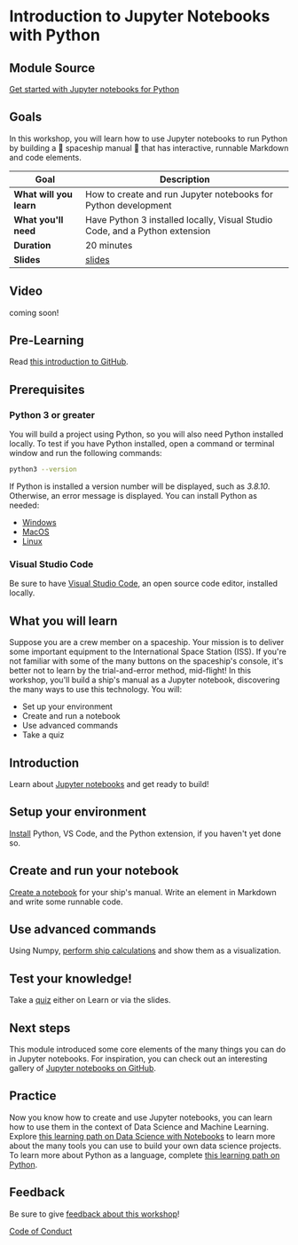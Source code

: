# Introduction to Jupyter Notebooks with Python

## Module Source

[Get started with Jupyter notebooks for Python](https://docs.microsoft.com/learn/modules/python-create-run-jupyter-notebook/?WT.mc_id=academic-56952-jelooper)

## Goals

In this workshop, you will learn how to use Jupyter notebooks to run Python by building a 🚀 spaceship manual 🚀 that has interactive, runnable Markdown and code elements.

| **Goal**              | Description                                    |
| ----------------------------- | --------------------------------------------------------------------- |
| **What will you learn**       | How to create and run Jupyter notebooks for Python development                                        |
| **What you'll need**          | Have Python 3 installed locally, Visual Studio Code, and a Python extension |
| **Duration**                  | 20 minutes                                                                |
| **Slides**                  | [slides](./slides.pptx)                                                           |

## Video

coming soon!

## Pre-Learning

Read [this introduction to GitHub](https://docs.microsoft.com/learn/modules/introduction-to-github/1-introduction/?WT.mc_id=academic-55780-jelooper).

## Prerequisites

### Python 3 or greater

You will build a project using Python, so you will also need Python installed locally. To test if you have Python installed, open a command or terminal window and run the following commands:

```bash
python3 --version
```

If Python is installed a version number will be displayed, such as *3.8.10*. Otherwise, an error message is displayed. You can install Python as needed:

- [Windows](https://docs.microsoft.com/windows/python/beginners?WT.mc_id=academic-56952-jelooper#install-python)
- [MacOS](https://www.python.org/downloads/macos/)
- [Linux](https://packaging.python.org/guides/installing-using-linux-tools/)

### Visual Studio Code

Be sure to have [Visual Studio Code](https://code.visualstudio.com?WT.mc_id=academic-56952-jelooper), an open source code editor, installed locally. 

## What you will learn

Suppose you are a crew member on a spaceship. Your mission is to deliver some important equipment to the International Space Station (ISS). If you're not familiar with some of the many buttons on the spaceship's console, it's better not to learn by the trial-and-error method, mid-flight! In this workshop, you'll build a ship's manual as a Jupyter notebook, discovering the many ways to use this technology. You will:

- Set up your environment
- Create and run a notebook
- Use advanced commands
- Take a quiz

## Introduction

Learn about [Jupyter notebooks](https://docs.microsoft.com/learn/modules/python-create-run-jupyter-notebook/1-introduction) and get ready to build!

## Setup your environment

[Install](https://docs.microsoft.com/learn/modules/python-create-run-jupyter-notebook/2-setup) Python, VS Code, and the Python extension, if you haven't yet done so. 

## Create and run your notebook

[Create a notebook](https://docs.microsoft.com/learn/modules/python-create-run-jupyter-notebook/3-exercise-run-notebook) for your ship's manual. Write an element in Markdown and write some runnable code. 

## Use advanced commands

Using Numpy, [perform ship calculations](https://docs.microsoft.com/learn/modules/python-create-run-jupyter-notebook/4-exercise-advanced-commands) and show them as a visualization.

## Test your knowledge!

Take a [quiz](https://docs.microsoft.com/learn/modules/python-create-run-jupyter-notebook/5-knowledge-check) either on Learn or via the slides.

## Next steps

This module introduced some core elements of the many things you can do in Jupyter notebooks. For inspiration, you can check out an interesting gallery of [Jupyter notebooks on GitHub](https://github.com/jupyter/jupyter/wiki).

## Practice

Now you know how to create and use Jupyter notebooks, you can learn how to use them in the context of Data Science and Machine Learning. Explore [this learning path on Data Science with Notebooks](https://docs.microsoft.com/learn/modules/explore-analyze-data-with-python/) to learn more about the many tools you can use to build your own data science projects. To learn more about Python as a language, complete [this learning path on Python](https://docs.microsoft.com/learn/paths/beginner-python/).

## Feedback

Be sure to give [feedback about this workshop](https://forms.office.com/r/MdhJWMZthR)!

[Code of Conduct](../../CODE_OF_CONDUCT.md)


